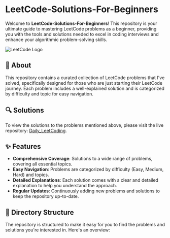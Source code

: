 # LeetCode-Solutions-For-Beginners

Welcome to **LeetCode-Solutions-For-Beginners**! This repository is your ultimate guide to mastering LeetCode problems as a beginner, providing you with the tools and solutions needed to excel in coding interviews and enhance your algorithmic problem-solving skills.

![LeetCode Logo](https://upload.wikimedia.org/wikipedia/commons/1/19/LeetCode_logo_black.png)

## 🌟 About

This repository contains a curated collection of LeetCode problems that I've solved, specifically designed for those who are just starting their LeetCode journey. Each problem includes a well-explained solution and is categorized by difficulty and topic for easy navigation.

## 🔍 Solutions

To view the solutions to the problems mentioned above, please visit the live repository: [Daily_LeetCoding](https://github.com/arhamansari11/Daily_LeetCoding).

## ✨ Features

- **Comprehensive Coverage**: Solutions to a wide range of problems, covering all essential topics.
- **Easy Navigation**: Problems are categorized by difficulty (Easy, Medium, Hard) and topics.
- **Detailed Explanations**: Each solution comes with a clear and detailed explanation to help you understand the approach.
- **Regular Updates**: Continuously adding new problems and solutions to keep the repository up-to-date.

## 📂 Directory Structure

The repository is structured to make it easy for you to find the problems and solutions you're interested in. Here's an overview:

